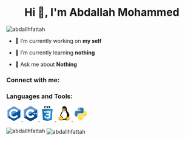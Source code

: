 
<h1 align="center">Hi 👋, I'm Abdallah Mohammed</h1>
<p align="left"> <img src="https://komarev.com/ghpvc/?username=abdallhfattah&label=Profile%20views&color=0e75b6&style=flat" alt="abdallhfattah" /> </p>

- 🔭 I’m currently working on **my self**

- 🌱 I’m currently learning **nothing**

- 💬 Ask me about **Nothing**

<h3 align="left">Connect with me:</h3>
<p align="left">
</p>

<h3 align="left">Languages and Tools:</h3>
<p align="left"> <a href="https://www.cprogramming.com/" target="_blank" rel="noreferrer"> <img src="https://raw.githubusercontent.com/devicons/devicon/master/icons/c/c-original.svg" alt="c" width="40" height="40"/> </a> <a href="https://www.w3schools.com/cpp/" target="_blank" rel="noreferrer"> <img src="https://raw.githubusercontent.com/devicons/devicon/master/icons/cplusplus/cplusplus-original.svg" alt="cplusplus" width="40" height="40"/> </a> <a href="https://www.w3schools.com/css/" target="_blank" rel="noreferrer"> <img src="https://raw.githubusercontent.com/devicons/devicon/master/icons/css3/css3-original-wordmark.svg" alt="css3" width="40" height="40"/> </a> <a href="https://www.linux.org/" target="_blank" rel="noreferrer"> <img src="https://raw.githubusercontent.com/devicons/devicon/master/icons/linux/linux-original.svg" alt="linux" width="40" height="40"/> </a> <a href="https://www.python.org" target="_blank" rel="noreferrer"> <img src="https://raw.githubusercontent.com/devicons/devicon/master/icons/python/python-original.svg" alt="python" width="40" height="40"/> </a> </p>

<p><img align="left" src="https://github-readme-stats.vercel.app/api/top-langs?username=abdallhfattah&show_icons=true&locale=en&layout=compact" alt="abdallhfattah" /></p>

<p>&nbsp;<img align="center" src="https://github-readme-stats.vercel.app/api?username=abdallhfattah&show_icons=true&locale=en" alt="abdallhfattah" /></p>

